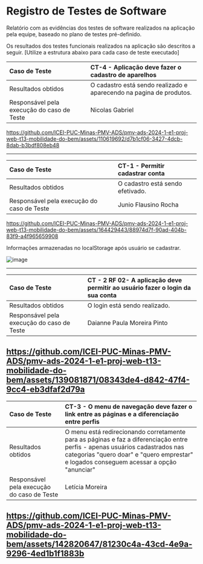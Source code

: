 # Registro de Testes de Software

Relatório com as evidências dos testes de software realizados na aplicação pela equipe, baseado no plano de testes pré-definido.

Os resultados dos testes funcionais realizados na aplicação são descritos a seguir. [Utilize a estrutura abaixo para cada caso de teste executado]

|Caso de Teste    | CT-4 - Aplicação deve fazer o cadastro de aparelhos |
|:---|:---|
| Resultados obtidos | O cadastro está sendo realizado e aparecendo na pagina de produtos.  |
| Responsável pela execução do caso de Teste | Nicolas Gabriel |


https://github.com/ICEI-PUC-Minas-PMV-ADS/pmv-ads-2024-1-e1-proj-web-t13-mobilidade-do-bem/assets/110619692/d7b1cf06-3427-4dcb-8dab-b3bdf808eb48


------------------------------------------------------------------------------------------------------------------------------------------

|Caso de Teste    | CT-1 - Permitir cadastrar conta |
|:---|:---|
| Resultados obtidos | O cadastro está sendo efetivado.  |
| Responsável pela execução do caso de Teste | Junio Flausino Rocha |

https://github.com/ICEI-PUC-Minas-PMV-ADS/pmv-ads-2024-1-e1-proj-web-t13-mobilidade-do-bem/assets/164429443/88974d7f-90ad-404b-83f9-a4f965659908


Informações armazenadas no localStorage após usuário se cadastrar.

![image](https://github.com/ICEI-PUC-Minas-PMV-ADS/pmv-ads-2024-1-e1-proj-web-t13-mobilidade-do-bem/assets/164429443/e49a89b2-0f62-4ccc-a745-9577c591d39f)

------------------------------------------------------------------------------------------------------------------------------------------
|Caso de Teste    | CT - 2 RF 02- A aplicação deve permitir ao usuário fazer o login da sua conta |
|:---|:---|
| Resultados obtidos | O login está sendo realizado.  |
| Responsável pela execução do caso de Teste | Daianne Paula Moreira Pinto |


https://github.com/ICEI-PUC-Minas-PMV-ADS/pmv-ads-2024-1-e1-proj-web-t13-mobilidade-do-bem/assets/139081871/08343de4-d842-47f4-9cc4-eb3dfaf2d79a
------------------------------------------------------------------------------------------------------------------------------------------
|Caso de Teste    | CT-3 - O menu de navegação deve fazer o link entre as páginas e a diferenciação entre perfis |
|:---|:---|
| Resultados obtidos | O menu está redirecionando corretamente para as páginas e faz a diferenciação entre perfis - apenas usuários cadastrados nas categorias "quero doar" e "quero emprestar" e logados conseguem acessar a opção "anunciar"  |
| Responsável pela execução do caso de Teste | Letícia Moreira |

https://github.com/ICEI-PUC-Minas-PMV-ADS/pmv-ads-2024-1-e1-proj-web-t13-mobilidade-do-bem/assets/142820647/81230c4a-43cd-4e9a-9296-4ed1b1f1883b
------------------------------------------------------------------------------------------------------------------------------------------





